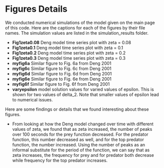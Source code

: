 # Figures Details
We conducted numerical simulations of the model given on the main page of this code. Here are the captions for each of the figures by their file names. The simulation values are listed in the simulation_results folder.
- **Fig1zeta0.08** Deng model time series plot with zeta = 0.08
- **Fig1zeta0.1** Deng model time series plot with zeta = 0.1
- **Fig1zeta0.2** Deng model time series plot with zeta = 0.2
- **Fig1zeta0.3** Deng model time series plot with zeta = 0.3
- **myfig6a** Similar figure to Fig. 6a from Deng 2001
- **myfig6c** Similar figure to Fig. 6c from Deng 2001
- **myfig6d** Similar figure to Fig. 6d from Deng 2001
- **myfig6e** Similar figure to Fig. 6e from Deng 2001
- **myfig6f** Similar figure to Fig. 6f from Deng 2001
- **varyepsilon** model solution values for varied values of epsilon. This is shown for two values of delta_2. Note that smaller values of epsilon lead to numerical issues.


Here are some findings or details that we found interesting about these figures.
- From looking at how the Deng model changed over time with different values of zeta, we found that as zeta increased, the number of peaks over 100 seconds for the prey function decreased. For the predator function, this number decreased as well, and for the top predator function, the number increased. Using the number of peaks as an informal substitute for the period of the function, we can say that as zeta increases, the frequency for prey and for predator both decrease while frequency for the top predator increases.
